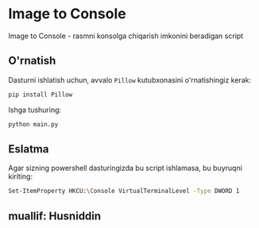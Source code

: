 # Image to Console

Image to Console - rasmni konsolga chiqarish imkonini beradigan script

## O'rnatish

Dasturni ishlatish uchun, avvalo `Pillow` kutubxonasini o'rnatishingiz kerak:

```bash
pip install Pillow

```
Ishga tushuring:

```bash
python main.py 
```
## Eslatma
Agar sizning powershell dasturingizda bu script ishlamasa, bu buyruqni kiriting: 
```bash
Set-ItemProperty HKCU:\Console VirtualTerminalLevel -Type DWORD 1
```
## muallif: Husniddin
